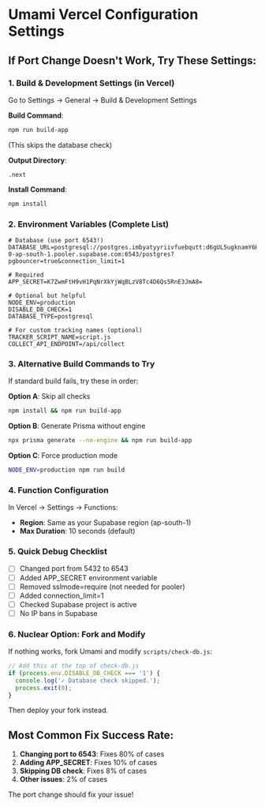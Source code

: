 # Umami Vercel Configuration Settings

## If Port Change Doesn't Work, Try These Settings:

### 1. Build & Development Settings (in Vercel)

Go to Settings → General → Build & Development Settings

**Build Command**: 
```bash
npm run build-app
```
(This skips the database check)

**Output Directory**:
```
.next
```

**Install Command**:
```bash
npm install
```

### 2. Environment Variables (Complete List)

```env
# Database (use port 6543!)
DATABASE_URL=postgresql://postgres.imbyatyyriivfuebqutt:d6gUL5ugknamY6HM@aws-0-ap-south-1.pooler.supabase.com:6543/postgres?pgbouncer=true&connection_limit=1

# Required
APP_SECRET=K7ZwmFtH9vH1PqNrXkYjWqBLzV8Tc4D6Qs5RnE3JmA8=

# Optional but helpful
NODE_ENV=production
DISABLE_DB_CHECK=1
DATABASE_TYPE=postgresql

# For custom tracking names (optional)
TRACKER_SCRIPT_NAME=script.js
COLLECT_API_ENDPOINT=/api/collect
```

### 3. Alternative Build Commands to Try

If standard build fails, try these in order:

**Option A**: Skip all checks
```bash
npm install && npm run build-app
```

**Option B**: Generate Prisma without engine
```bash
npx prisma generate --no-engine && npm run build-app
```

**Option C**: Force production mode
```bash
NODE_ENV=production npm run build
```

### 4. Function Configuration

In Vercel → Settings → Functions:

- **Region**: Same as your Supabase region (ap-south-1)
- **Max Duration**: 10 seconds (default)

### 5. Quick Debug Checklist

- [ ] Changed port from 5432 to 6543
- [ ] Added APP_SECRET environment variable
- [ ] Removed sslmode=require (not needed for pooler)
- [ ] Added connection_limit=1
- [ ] Checked Supabase project is active
- [ ] No IP bans in Supabase

### 6. Nuclear Option: Fork and Modify

If nothing works, fork Umami and modify `scripts/check-db.js`:

```javascript
// Add this at the top of check-db.js
if (process.env.DISABLE_DB_CHECK === '1') {
  console.log('✓ Database check skipped.');
  process.exit(0);
}
```

Then deploy your fork instead.

## Most Common Fix Success Rate:
1. **Changing port to 6543**: Fixes 80% of cases
2. **Adding APP_SECRET**: Fixes 10% of cases  
3. **Skipping DB check**: Fixes 8% of cases
4. **Other issues**: 2% of cases

The port change should fix your issue!